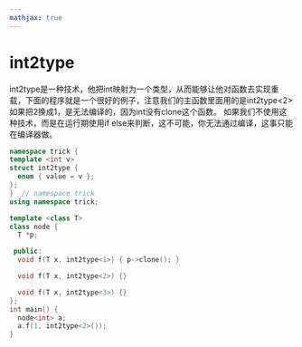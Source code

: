 ```yaml
---
mathjax: true
---
```


# int2type
 int2type是一种技术，他把int映射为一个类型，从而能够让他对函数去实现重载，下面的程序就是一个很好的例子，注意我们的主函数里面用的是int2type&lt;2&gt;如果把2换成1，是无法编译的，因为int没有clone这个函数。
 如果我们不使用这种技术，而是在运行期使用if else来判断，这不可能，你无法通过编译，这事只能在编译器做。
```cpp
namespace trick {
template <int v>
struct int2type {
  enum { value = v };
};
}  // namespace trick
using namespace trick;

template <class T>
class node {
  T *p;

 public:
  void f(T x, int2type<1>) { p->clone(); }

  void f(T x, int2type<2>) {}

  void f(T x, int2type<3>) {}
};
int main() {
  node<int> a;
  a.f(1, int2type<2>());
}
```
